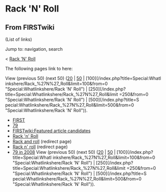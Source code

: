 # Rack 'N' Roll

## From FIRSTwiki

(List of links)

Jump to: navigation, search

< [Rack 'N' Roll](/index.php?title=Rack_%27N%27_Roll&redirect=no "Rack 'N'
Roll")

The following pages link to here:

View (previous 50) (next 50) ([20](/index.php?title=Special:Whatlinkshere/Rack_%27N%27_Roll&limit=20&from=0 "Special:Whatlinkshere/Rack 'N' Roll") | [50](/index.php?title=Special:Whatlinkshere/Rack_%27N%27_Roll&limit=50&from=0 "Special:Whatlinkshere/Rack 'N' Roll") | [100](/index.php?title=Special:Whatl
inkshere/Rack_%27N%27_Roll&limit=100&from=0 "Special:Whatlinkshere/Rack 'N'
Roll") | [250](/index.php?title=Special:Whatlinkshere/Rack_%27N%27_Roll&limit
=250&from=0 "Special:Whatlinkshere/Rack 'N' Roll") | [500](/index.php?title=S
pecial:Whatlinkshere/Rack_%27N%27_Roll&limit=500&from=0 "Special:Whatlinkshere/Rack 'N' Roll")).

- [FIRST](first)
- [79](79 "79")
- [FIRSTwiki:Featured article candidates](FIRSTwiki:Featured_article_candidates "FIRSTwiki:Featured article candidates")
- [Rack 'n' Roll](Rack_%27n%27_Roll "Rack 'n' Roll")
- [Rack and roll](/index.php?title=Rack_and_roll&redirect=no "Rack and roll") (redirect page)
- [Rack n' roll](/index.php?title=Rack_n%27_roll&redirect=no "Rack n' roll") (redirect page)
- [79 in 2008](79_in_2008 "79 in 2008") View (previous 50) (next 50) ([20](/index.php?title=Special:Whatlinkshere/Rack_%27N%27_Roll&limit=20&from=0 "Special:Whatlinkshere/Rack 'N' Roll") | [50](/index.php?title=Special:Whatlinkshere/Rack_%27N%27_Roll&limit=50&from=0 "Special:Whatlinkshere/Rack 'N' Roll") | [100](/index.php?title=Special:Whatl
  inkshere/Rack_%27N%27_Roll&limit=100&from=0 "Special:Whatlinkshere/Rack 'N'
  Roll") | [250](/index.php?title=Special:Whatlinkshere/Rack_%27N%27_Roll&limit
  =250&from=0 "Special:Whatlinkshere/Rack 'N' Roll") | [500](/index.php?title=S
  pecial:Whatlinkshere/Rack_%27N%27_Roll&limit=500&from=0 "Special:Whatlinkshere/Rack 'N' Roll")).
